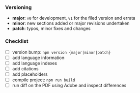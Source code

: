 ### Versioning
- **major**: `v0` for development, `v1` for the filed version and errata
- **minor**: new sections added or major revisions undertaken
- **patch**: typos, minor fixes and changes

### Checklist
- [ ] version bump: `npm version {major|minor|patch}`
- [ ] add language information
- [ ] add language indexes
- [ ] add citations
- [ ] add placeholders
- [ ] compile project: `npm run build`
- [ ] run diff on the PDF using Adobe and inspect differences
